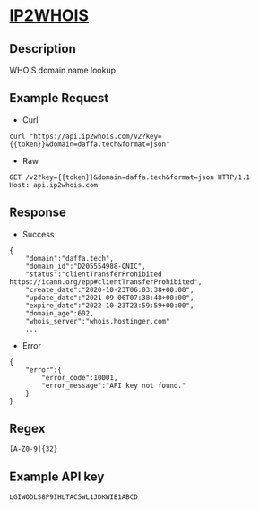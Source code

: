 # [IP2WHOIS](https://www.ip2whois.com/developers-api)

## __Description__
WHOIS domain name lookup

## __Example Request__
* Curl
```
curl "https://api.ip2whois.com/v2?key={{token}}&domain=daffa.tech&format=json"
```

* Raw
```
GET /v2?key={{token}}&domain=daffa.tech&format=json HTTP/1.1
Host: api.ip2whois.com
```

## __Response__
* Success
```
{
    "domain":"daffa.tech",
    "domain_id":"D205554988-CNIC",
    "status":"clientTransferProhibited https://icann.org/epp#clientTransferProhibited",
    "create_date":"2020-10-23T06:03:38+00:00",
    "update_date":"2021-09-06T07:38:48+00:00",
    "expire_date":"2022-10-23T23:59:59+00:00",
    "domain_age":602,
    "whois_server":"whois.hostinger.com"
    ...
```
* Error
```
{
    "error":{
        "error_code":10001,
        "error_message":"API key not found."
    }
}
```
## __Regex__
```
[A-Z0-9]{32}
```

## __Example API key__
```
LGIWODLS8P9IHLTAC5WL1JDKWIE1ABCD
```
